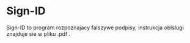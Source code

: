# Sign-ID

Sign-ID to program rozpoznajacy falszywe podpisy, instrukcja oblslugi znajduje sie w pliku .pdf .
